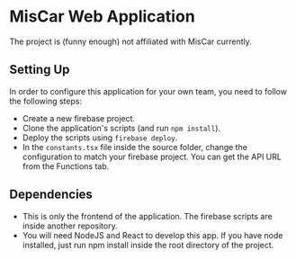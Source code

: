 # MisCar Web Application
The project is (funny enough) not affiliated with MisCar currently.

## Setting Up
In order to configure this application for your own team, you need to follow the following steps:

- Create a new firebase project.
- Clone the application's scripts (and run `npm install`).
- Deploy the scripts using `firebase deploy`.
- In the `constants.tsx` file inside the source folder, change the configuration to match your firebase project. You can get the API URL from the Functions tab.

## Dependencies
- This is only the frontend of the application. The firebase scripts are inside another repository.
- You will need NodeJS and React to develop this app. If you have node installed, just run npm install inside the root directory of the project.                                
